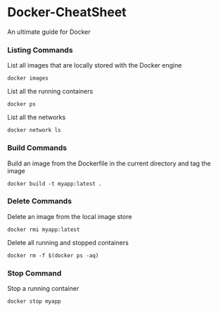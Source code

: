 # Docker-CheatSheet
An ultimate guide for Docker

### Listing Commands
List all images that are locally stored with the Docker engine

```
docker images
```
List all the running containers

```
docker ps
```
List all the networks

```
docker network ls
```
### Build Commands
Build an image from the Dockerfile in the current directory and tag the image

```
docker build -t myapp:latest .
```
### Delete Commands
Delete an image from the local image store

```
docker rmi myapp:latest
```
Delete all running and stopped containers 

```
docker rm -f $(docker ps -aq)
```
### Stop Command
Stop a running container

```
docker stop myapp
```
